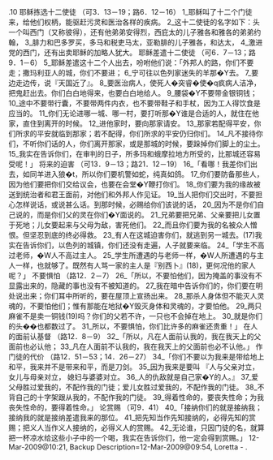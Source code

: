 .10 
耶稣拣选十二使徒 
（可3．13－19；路6．12－16） 
1_耶稣叫了十二个门徒来，给他们权柄，能驱赶污灵和医治各样的疾病。 2_这十二使徒的名字如下：头一个叫西门（又称彼得），还有他弟弟安得烈，西庇太的儿子雅各和雅各的弟弟约翰， 3_腓力和巴多罗买，多马和税吏马太，亚勒腓的儿子雅各，和达太， 4_激进党的西门，还有出卖耶稣的加略人犹大。 
耶稣差遣十二使徒 
（可6．7－13；路9．1－6） 
5_耶稣差遣这十二个人出去，吩咐他们说：「外邦人的路，你们不要走；撒玛利亚人的城，你们不要进； 6_宁可往以色列家迷失的羊那�Y去。 7_要边走边传，说『天国近了』。 8_要医治病人，使死人�突睿�使�q疯病人洁净，把鬼赶出去。你们白白地得来，也要白白地给人。 9_腰袋�Y不要带金银铜钱； 10_途中不要带行囊，不要带两件内衣，也不要带鞋子和手杖，因为工人得饮食是应当的。 11_你们无论进哪一城、哪一村，要打听那�Y谁是合适的人，就住在他家，直住到离开的时候。 12_进他家时，要向那家请安。 13_那家若配得平安，你们所求的平安就临到那家；若不配得，你们所求的平安仍归你们。 14_凡不接待你们，不听你们话的人，你们离开那家，或是那城的时候，要跺掉你们脚上的尘土。 15_我实在告诉你们，在审判的日子，所多玛和蛾摩拉地方所受的，比那城还容易受呢！」 
将来的迫害 
（可13．9－13；路21．12－19） 
16_「看哪！我差你们出去，如同羊进入狼�t，所以你们要机警如蛇，纯真如鸽。 17_你们要防备那些人，因为他们要把你们交给议会，也要在会堂�Y鞭打你们。 18_你们要为我的缘故被送到统治者和君王面前，对他们和外邦人作见证。 19_当人把你们交出时，不要担心怎样说话，或说甚么话。到那时候，必赐给你们该说的话， 20_因为不是你们自己说的，而是你们父的灵在你们�Y面说的。 21_兄弟要把兄弟、父亲要把儿女置于死地；儿女要起来与父母为敌，害死他们。 22_而且你们要为我的名被众人憎恨。但坚忍到底的终必得救。 23_有人在这城迫害你们，就逃到另一城去。(17)我实在告诉你们，以色列的城镇，你们还没有走遍，人子就要来临。 
24_「学生不高过老师，�W人不高过主人。 25_学生所遭遇的与老师一样，�W人所遭遇的与主人一样，也就够了。既然有人骂一家的主人是『别西卜』(18)，更何况他的家人呢？」 
不要惧怕 
（路12．2－7） 
26_「所以，不要怕他们，因为掩盖的事没有不显露出来的，隐藏的事也没有不被知道的。 27_我在暗中告诉你们的，你们要在明处说出来；你们耳中所听的，要在屋顶上宣扬出来。 28_那杀人身体但不能灭人灵魂的，不要怕他们；惟有那能在地狱�Y毁灭身体和灵魂的，才要怕他。 29_两只麻雀不是卖一铜钱(19)吗？你们的父若不许，一只也不会掉在地上。 30_就是你们的头��也都数过了。 31_所以，不要惧怕，你们比许多的麻雀还贵重！」 
在人的面前认基督 
（路12．8－9） 
32_「所以，凡在人面前认我的，我在我天上的父面前也必认他； 33_凡在人面前不认我的，我在我天上的父面前也必不认他。」 
作门徒的代价 
（路12．51－53；14．26－27） 
34_「你们不要以为我来是带给地上和平，我来并不是带来和平，而是刀剑。 35_因为我来是要叫 
『人与父亲对立， 
女儿与母亲对立， 
媳妇与婆婆对立。 
36_人的仇敌就是自己家�Y的人。』 
37_爱父母胜过爱我的，不配作我的门徒；爱儿女胜过爱我的，不配作我的门徒。 38_不背自己的十字架跟从我的，不配作我的门徒。 39_得着性命的，要丧失性命；为我丧失性命的，要得着性命。」 
论赏赐 
（可9．41） 
40_「接纳你们的就是接纳我；接纳我的就是接纳差遣我来的那位。 41_把先知当作先知接纳的，必得先知的赏赐；把义人当作义人接纳的，必得义人的赏赐。 42_无论谁，只因门徒的名，就算把一杯凉水给这些小子中的一个喝，我实在告诉你们，他一定会得到赏赐。」 
12-Mar-2009@10:21, Backup Description=12-Mar-2009@09:54, Loretta - 
.